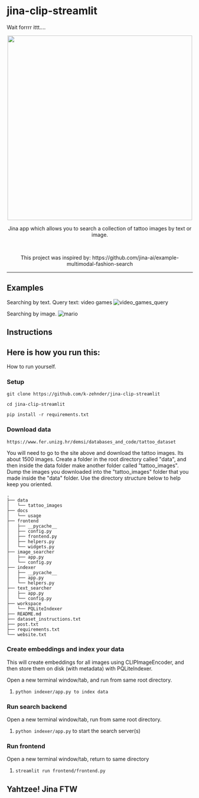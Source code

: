 # jina-clip-streamlit

Wait forrrr ittt....
<p align="center">
  <a href=docs/usage/workstitle.jpg>
    <img src="docs/usage/workstitle.jpg" width="500">
  </a>
</p>

<div>
    <p align="center">
        Jina app which allows you to search a collection of tattoo images by text or image.
    </p>
    <br>
    <p align="center">
        This project was inspired by: 
        https://github.com/jina-ai/example-multimodal-fashion-search
    </p>
</div>

----
## Examples
Searching by text.
Query text: video games
![video_games_query](docs/usage/usage_video_games.jpg)

Searching by image.
![mario](docs/usage/usage_image_mario.jpg)

## Instructions
## Here is how you run this:

How to run yourself.

### Setup

```git clone https://github.com/k-zehnder/jina-clip-streamlit```

```cd jina-clip-streamlit```

```pip install -r requirements.txt```

### Download data
```https://www.fer.unizg.hr/demsi/databases_and_code/tattoo_dataset```

You will need to go to the site above and download the tattoo images. Its about 1500 images. Create a folder in the root directory called "data", and then inside the data folder make another folder called "tattoo_images". Dump the images you downloaded into the "tattoo_images" folder that you made inside the "data" folder. Use the directory structure below to help keep you oriented.

```
.
├── data
│   └── tattoo_images
├── docs
│   └── usage
├── frontend
│   ├── __pycache__
│   ├── config.py
│   ├── frontend.py
│   ├── helpers.py
│   └── widgets.py
├── image_searcher
│   ├── app.py
│   └── config.py
├── indexer
│   ├── __pycache__
│   ├── app.py
│   └── helpers.py
├── text_searcher
│   ├── app.py
│   └── config.py
├── workspace
│   └── PQLiteIndexer
├── README.md
├── dataset_instructions.txt
├── post.txt
├── requirements.txt
└── website.txt
```

### Create embeddings and index your data

This will create embeddings for all images using CLIPImageEncoder, and then store them on disk (with metadata) with PQLiteIndexer.

Open a new terminal window/tab, and run from same root directory.
1. `python indexer/app.py to index data` 

### Run search backend

Open a new terminal window/tab, run from same root directory.
1. `python indexer/app.py` to start the search server(s)

### Run frontend

Open a new terminal window/tab, return to same directory
1. `streamlit run frontend/frontend.py`

## Yahtzee! Jina FTW